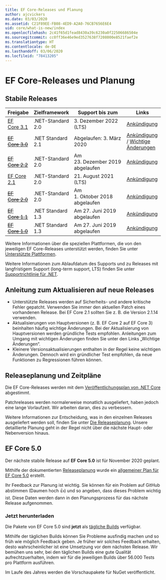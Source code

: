 ```yaml
---
title: EF Core-Releases und Planung
author: ajcvickers
ms.date: 03/03/2020
ms.assetid: C21F89EE-FB08-4ED9-A2A0-76CB7656E6E4
uid: core/what-is-new/index
ms.openlocfilehash: 2c41f65d1fead8430a39c6230a0f22506686504e
ms.sourcegitcommit: cc0ff36e46e9ed3527638f7208000e8521faef2e
ms.translationtype: HT
ms.contentlocale: de-DE
ms.lasthandoff: 03/06/2020
ms.locfileid: "78413205"
---
```

# <a name="ef-core-releases-and-planning"></a>EF Core-Releases und Planung

## <a name="stable-releases"></a>Stabile Releases

| Freigabe | Zielframework | Support bis zum | Links
|:--------|------------------|-----------------|------
| [EF Core 3.1](https://www.nuget.org/packages/Microsoft.EntityFrameworkCore/3.1.2) | .NET-Standard 2.0 | 3\. Dezember 2022 (LTS) | [Ankündigung](https://devblogs.microsoft.com/dotnet/announcing-entity-framework-core-3-1-and-entity-framework-6-4/)
| ~~[EF Core 3.0](https://www.nuget.org/packages/Microsoft.EntityFrameworkCore/3.0.3)~~ | .NET Standard 2.1 | Abgelaufen: 3. März 2020 | [Ankündigung](https://devblogs.microsoft.com/dotnet/announcing-ef-core-3-0-and-ef-6-3-general-availability/) / [Wichtige Änderungen](ef-core-3.0/breaking-changes.md)
| ~~[EF Core 2.2](https://www.nuget.org/packages/Microsoft.EntityFrameworkCore/2.2.6)~~ | .NET-Standard 2.0 | Am 23. Dezember 2019 abgelaufen | [Ankündigung](https://devblogs.microsoft.com/dotnet/announcing-entity-framework-core-2-2/)
| [EF Core 2.1](https://www.nuget.org/packages/Microsoft.EntityFrameworkCore/2.1.14) | .NET-Standard 2.0 | 21. August 2021 (LTS) | [Ankündigung](https://devblogs.microsoft.com/dotnet/announcing-entity-framework-core-2-1/)
| ~~[EF Core 2.0](https://www.nuget.org/packages/Microsoft.EntityFrameworkCore/2.0.3)~~ | .NET-Standard 2.0 | Am 1. Oktober 2018 abgelaufen | [Ankündigung](https://devblogs.microsoft.com/dotnet/announcing-entity-framework-core-2-0/)
| ~~[EF Core 1.1](https://www.nuget.org/packages/Microsoft.EntityFrameworkCore/1.1.6)~~ | .NET Standard 1.3 | Am 27. Juni 2019 abgelaufen | [Ankündigung](https://devblogs.microsoft.com/dotnet/announcing-entity-framework-core-1-1/)
| ~~[EF Core 1.0](https://www.nuget.org/packages/Microsoft.EntityFrameworkCore/1.0.6)~~ | .NET Standard 1.3 | Am 27. Juni 2019 abgelaufen | [Ankündigung](https://devblogs.microsoft.com/dotnet/entity-framework-core-1-0-0-available/)

Weitere Informationen über die speziellen Plattformen, die von den jeweiligen EF Core-Releases unterstützt werden, finden Sie unter [Unterstützte Plattformen](../platforms/index.md).

Weitere Informationen zum Ablaufdatum des Supports und zu Releases mit langfristigem Support (long-term support, LTS) finden Sie unter [Supportrichtlinie für .NET](https://dotnet.microsoft.com/platform/support/policy/dotnet-core).

## <a name="guidance-on-updating-to-new-releases"></a>Anleitung zum Aktualisieren auf neue Releases

* Unterstützte Releases werden auf Sicherheits- und andere kritische Fehler gepatcht. Verwenden Sie immer den aktuellen Patch eines vorhandenen Release. Bei EF Core 2.1 sollten Sie z. B. die Version 2.1.14 verwenden.
* Aktualisierungen von Hauptversionen (z. B. EF Core 2 auf EF Core 3) beinhalten häufig wichtige Änderungen. Bei der Aktualisierung von Hauptversionen werden gründliche Tests empfohlen. Anleitungen zum Umgang mit wichtigen Änderungen finden Sie unter den Links „Wichtige Änderungen“.
* Kleinere Versionsaktualisierungen enthalten in der Regel keine wichtigen Änderungen. Dennoch wird ein gründlicher Test empfohlen, da neue Funktionen zu Regressionen führen können.

## <a name="release-planning-and-schedules"></a>Releaseplanung und Zeitpläne

Die EF Core-Releases werden mit dem [Veröffentlichungsplan von .NET Core](https://github.com/dotnet/core/blob/master/roadmap.md) abgestimmt.

Patchreleases werden normalerweise monatlich ausgeliefert, haben jedoch eine lange Vorlaufzeit.
Wir arbeiten daran, dies zu verbessern.

Weitere Informationen zur Entscheidung, was in den einzelnen Releases ausgeliefert werden soll, finden Sie unter [Die Releaseplanung](release-planning.md).
Unsere detaillierte Planung geht in der Regel nicht über die nächste Haupt- oder Nebenversion hinaus.

## <a name="ef-core-50"></a>EF Core 5.0

Der nächste stabile Release auf **EF Core 5.0** ist für November 2020 geplant.

Mithilfe der dokumentierten [Releaseplanung](release-planning.md) wurde ein [allgemeiner Plan für EF Core 5.0](ef-core-5.0/plan.md) erstellt.

Ihr Feedback zur Planung ist wichtig.
Sie können für ein Problem auf GitHub abstimmen (Daumen hoch 👍) und so angeben, dass dieses Problem wichtig ist.
Diese Daten werden dann in den Planungsprozess für das nächste Release aufgenommen.

### <a name="get-it-now"></a>Jetzt herunterladen

Die Pakete von EF Core 5.0 sind **jetzt** als [tägliche Builds](https://github.com/aspnet/AspNetCore/blob/master/docs/DailyBuilds.md) verfügbar. 

Mithilfe der täglichen Builds können Sie Probleme ausfindig machen und so früh wie möglich Feedback geben.
Je früher wir solches Feedback erhalten, desto wahrscheinlicher ist eine Umsetzung vor dem nächsten Release.
Wir bemühen uns sehr, bei den täglichen Builds eine gute Qualität aufrechtzuerhalten, indem wir für die jeweiligen Builds über 56.000 Tests pro Plattform ausführen.

Im Laufe des Jahres werden die Vorschaupakete für NuGet veröffentlicht.
